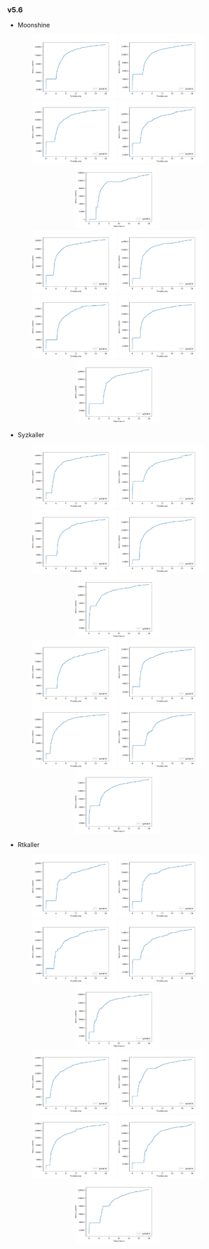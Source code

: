 

### v5.6
- Moonshine
<div align="center">
  <img src="https://github.com/Rtkaller/Rtkaller/blob/main/experiments/v5.6/v5.6-ms/v5.6-ms-1.png" height="145px" alt="图片说明" >
  <img src="https://github.com/Rtkaller/Rtkaller/blob/main/experiments/v5.6/v5.6-ms/v5.6-ms-2.png" height="145px" alt="图片说明" >
  <img src="https://github.com/Rtkaller/Rtkaller/blob/main/experiments/v5.6/v5.6-ms/v5.6-ms-3.png" height="145px" alt="图片说明" >
  <img src="https://github.com/Rtkaller/Rtkaller/blob/main/experiments/v5.6/v5.6-ms/v5.6-ms-4.png" height="145px" alt="图片说明" >
  <img src="https://github.com/Rtkaller/Rtkaller/blob/main/experiments/v5.6/v5.6-ms/v5.6-ms-5.png" height="145px" alt="图片说明" > 
</div>
<div align="center">
  <img src="https://github.com/Rtkaller/Rtkaller/blob/main/experiments/v5.6/v5.6-ms/v5.6-ms-6.png" height="145px" alt="图片说明" >
  <img src="https://github.com/Rtkaller/Rtkaller/blob/main/experiments/v5.6/v5.6-ms/v5.6-ms-7.png" height="145px" alt="图片说明" >
  <img src="https://github.com/Rtkaller/Rtkaller/blob/main/experiments/v5.6/v5.6-ms/v5.6-ms-8.png" height="145px" alt="图片说明" >
  <img src="https://github.com/Rtkaller/Rtkaller/blob/main/experiments/v5.6/v5.6-ms/v5.6-ms-9.png" height="145px" alt="图片说明" >
  <img src="https://github.com/Rtkaller/Rtkaller/blob/main/experiments/v5.6/v5.6-ms/v5.6-ms-10.png" height="145px" alt="图片说明" > 
</div>

- Syzkaller
<div align="center">
  <img src="https://github.com/Rtkaller/Rtkaller/blob/main/experiments/v5.6/v5.6-syz/v5.6-syz-1.png" height="145px" alt="图片说明" >
  <img src="https://github.com/Rtkaller/Rtkaller/blob/main/experiments/v5.6/v5.6-syz/v5.6-syz-2.png" height="145px" alt="图片说明" >
  <img src="https://github.com/Rtkaller/Rtkaller/blob/main/experiments/v5.6/v5.6-syz/v5.6-syz-3.png" height="145px" alt="图片说明" >
  <img src="https://github.com/Rtkaller/Rtkaller/blob/main/experiments/v5.6/v5.6-syz/v5.6-syz-4.png" height="145px" alt="图片说明" >
  <img src="https://github.com/Rtkaller/Rtkaller/blob/main/experiments/v5.6/v5.6-syz/v5.6-syz-5.png" height="145px" alt="图片说明" > 
</div>
<div align="center">
  <img src="https://github.com/Rtkaller/Rtkaller/blob/main/experiments/v5.6/v5.6-syz/v5.6-syz-6.png" height="145px" alt="图片说明" >
  <img src="https://github.com/Rtkaller/Rtkaller/blob/main/experiments/v5.6/v5.6-syz/v5.6-syz-7.png" height="145px" alt="图片说明" >
  <img src="https://github.com/Rtkaller/Rtkaller/blob/main/experiments/v5.6/v5.6-syz/v5.6-syz-8.png" height="145px" alt="图片说明" >
  <img src="https://github.com/Rtkaller/Rtkaller/blob/main/experiments/v5.6/v5.6-syz/v5.6-syz-9.png" height="145px" alt="图片说明" >
  <img src="https://github.com/Rtkaller/Rtkaller/blob/main/experiments/v5.6/v5.6-syz/v5.6-syz-10.png" height="145px" alt="图片说明" > 
</div>

- Rtkaller
<div align="center">
  <img src="https://github.com/Rtkaller/Rtkaller/blob/main/experiments/v5.6/v5.6-rt/v5.6-rt-1.png" height="145px" alt="图片说明" >
  <img src="https://github.com/Rtkaller/Rtkaller/blob/main/experiments/v5.6/v5.6-rt/v5.6-rt-2.png" height="145px" alt="图片说明" >
  <img src="https://github.com/Rtkaller/Rtkaller/blob/main/experiments/v5.6/v5.6-rt/v5.6-rt-3.png" height="145px" alt="图片说明" >
  <img src="https://github.com/Rtkaller/Rtkaller/blob/main/experiments/v5.6/v5.6-rt/v5.6-rt-4.png" height="145px" alt="图片说明" >
  <img src="https://github.com/Rtkaller/Rtkaller/blob/main/experiments/v5.6/v5.6-rt/v5.6-rt-5.png" height="145px" alt="图片说明" > 
</div>
<div align="center">
  <img src="https://github.com/Rtkaller/Rtkaller/blob/main/experiments/v5.6/v5.6-rt/v5.6-rt-6.png" height="145px" alt="图片说明" >
  <img src="https://github.com/Rtkaller/Rtkaller/blob/main/experiments/v5.6/v5.6-rt/v5.6-rt-7.png" height="145px" alt="图片说明" >
  <img src="https://github.com/Rtkaller/Rtkaller/blob/main/experiments/v5.6/v5.6-rt/v5.6-rt-8.png" height="145px" alt="图片说明" >
  <img src="https://github.com/Rtkaller/Rtkaller/blob/main/experiments/v5.6/v5.6-rt/v5.6-rt-9.png" height="145px" alt="图片说明" >
  <img src="https://github.com/Rtkaller/Rtkaller/blob/main/experiments/v5.6/v5.6-rt/v5.6-rt-10.png" height="145px" alt="图片说明" > 
</div>
